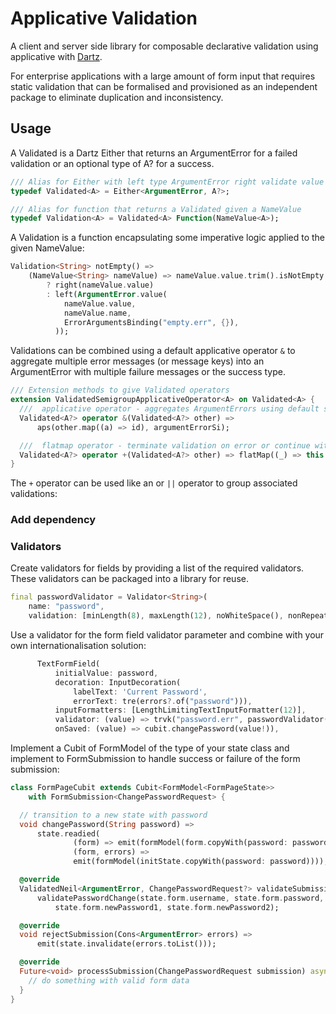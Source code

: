 # Applicative Validation
A client and server side library for composable declarative validation using applicative with [Dartz](https://pub.dev/packages/dartz).

For enterprise applications with a large amount of form input that requires static validation that can be formalised and
provisioned as an independent package to eliminate duplication and inconsistency.

## Usage
A Validated is a Dartz Either that returns an ArgumentError for a failed validation
or an optional type of A? for a success.
```dart
/// Alias for Either with left type ArgumentError right validate value type A
typedef Validated<A> = Either<ArgumentError, A?>;

/// Alias for function that returns a Validated given a NameValue
typedef Validation<A> = Validated<A> Function(NameValue<A>);
```
A Validation is a function encapsulating some imperative logic applied to the given NameValue:
```dart
Validation<String> notEmpty() =>
    (NameValue<String> nameValue) => nameValue.value.trim().isNotEmpty
        ? right(nameValue.value)
        : left(ArgumentError.value(
            nameValue.value,
            nameValue.name,
            ErrorArgumentsBinding("empty.err", {}),
          ));
```
Validations can be combined using a default applicative operator `&` to aggregate multiple error messages
(or message keys) into an ArgumentError with multiple failure messages or the success type.
```dart
/// Extension methods to give Validated operators
extension ValidatedSemigroupApplicativeOperator<A> on Validated<A> {
  ///  applicative operator - aggregates ArgumentErrors using default semigroup
  Validated<A?> operator &(Validated<A?> other) =>
      aps(other.map((a) => id), argumentErrorSi);

  ///  flatmap operator - terminate validation on error or continue with other
  Validated<A?> operator +(Validated<A?> other) => flatMap((_) => this & other);
}
```
The `+` operator can be used like an or `||` operator to group associated validations:

### Add dependency

### Validators
Create validators for fields by providing a list of the required validators. These validators
can be packaged into a library for reuse.
```dart
final passwordValidator = Validator<String>(
    name: "password",
    validation: [minLength(8), maxLength(12), noWhiteSpace(), nonRepeating()]);
```
Use a validator for the form field validator parameter and combine with your own internationalisation solution:
```dart
      TextFormField(
          initialValue: password,
          decoration: InputDecoration(
              labelText: 'Current Password',
              errorText: tre(errors?.of("password"))),
          inputFormatters: [LengthLimitingTextInputFormatter(12)],
          validator: (value) => trvk("password.err", passwordValidator(value)),
          onSaved: (value) => cubit.changePassword(value!)),
```
Implement a Cubit of FormModel of the type of your state class and implement to FormSubmission
to handle success or failure of the form submission:
```dart
class FormPageCubit extends Cubit<FormModel<FormPageState>>
    with FormSubmission<ChangePasswordRequest> {

  // transition to a new state with password
  void changePassword(String password) =>
      state.readied(
              (form) => emit(formModel(form.copyWith(password: password))),
              (form, errors) =>
              emit(formModel(initState.copyWith(password: password))));

  @override
  ValidatedNeil<ArgumentError, ChangePasswordRequest?> validateSubmission() =>
      validatePasswordChange(state.form.username, state.form.password,
          state.form.newPassword1, state.form.newPassword2);

  @override
  void rejectSubmission(Cons<ArgumentError> errors) =>
      emit(state.invalidate(errors.toList()));

  @override
  Future<void> processSubmission(ChangePasswordRequest submission) async {
    // do something with valid form data
  }
}
```

